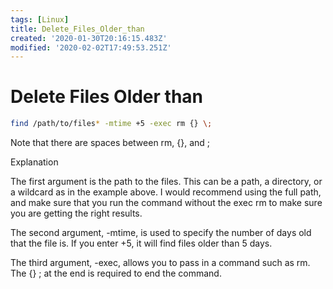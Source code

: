 ```yaml
---
tags: [Linux]
title: Delete_Files_Older_than
created: '2020-01-30T20:16:15.483Z'
modified: '2020-02-02T17:49:53.251Z'
---
```


# Delete Files Older than

```bash
find /path/to/files* -mtime +5 -exec rm {} \;
```

Note that there are spaces between rm, {}, and \;

Explanation

The first argument is the path to the files. This can be a path, a directory, or a wildcard as in the example above. I would recommend using the full path, and make sure that you run the command without the exec rm to make sure you are getting the right results.

The second argument, -mtime, is used to specify the number of days old that the file is. If you enter +5, it will find files older than 5 days.

The third argument, -exec, allows you to pass in a command such as rm. The {} \; at the end is required to end the command.



